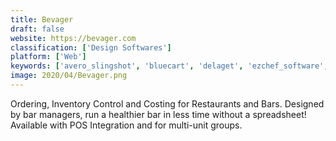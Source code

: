 ```yaml
---
title: Bevager
draft: false 
website: https://bevager.com
classification: ['Design Softwares']
platform: ['Web']
keywords: ['avero_slingshot', 'bluecart', 'delaget', 'ezchef_software', 'kitchen_cut', 'optimum_control', 'orderly', 'simpleorder', 'erestaurant']
image: 2020/04/Bevager.png
---
```

Ordering, Inventory Control and Costing for Restaurants and Bars. Designed by bar managers, run a healthier bar in less time without a spreadsheet! Available with POS Integration and for multi-unit groups.